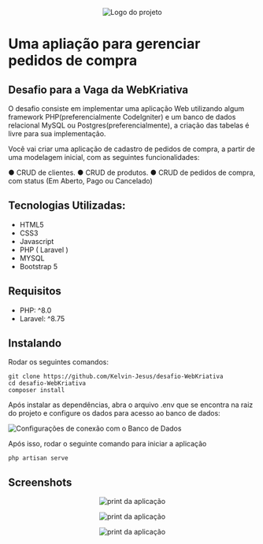 <p align="center">
<img src="https://i.ibb.co/Kq7GBxN/image.png" alt="Logo do projeto" border="0">
</p>

<p align="center">
    <h1>Uma apliação para gerenciar pedidos de compra</h1>
</p>

## Desafio para a Vaga da WebKriativa

<p>O desafio consiste em implementar uma aplicação Web utilizando algum framework
PHP(preferencialmente CodeIgniter) e um banco de dados relacional MySQL ou
Postgres(preferencialmente), a criação das tabelas é livre para sua implementação.
</p>
<p>
Você vai criar uma aplicação de cadastro de pedidos de compra, a partir de uma modelagem inicial,
com as seguintes funcionalidades:</p>
● CRUD de clientes.
● CRUD de produtos.
● CRUD de pedidos de compra, com status (Em Aberto, Pago ou Cancelado)

## Tecnologias Utilizadas:
<ul>
    <li>HTML5</li>
    <li>CSS3</li>
    <li>Javascript</li>
    <li>PHP ( Laravel )</li>
    <li>MYSQL</li>
    <li>Bootstrap 5</li>
</ul>

## Requisitos

<ul>
    <li>PHP: ^8.0</li>
    <li>Laravel: ^8.75</li>
</ul>

## Instalando

Rodar os seguintes comandos:
```
git clone https://github.com/Kelvin-Jesus/desafio-WebKriativa
cd desafio-WebKriativa
composer install
```
<p>Após instalar as dependências, abra o arquivo .env que se encontra na raiz do projeto e configure os dados para acesso ao banco de dados:</p>
<img src="https://i.ibb.co/VxPy3dM/image.png" alt="Configurações de conexão com o Banco de Dados">

Após isso, rodar o seguinte comando para iniciar a aplicação
```
php artisan serve
```

## Screenshots
<p align="center">
    <img src="https://i.ibb.co/Yt3Wrmk/image.png" alt="print da aplicação">
</p>
<p align="center">
    <img src="https://i.ibb.co/8sQWD7f/image.png" alt="print da aplicação">
</p>
<p align="center">
    <img src="https://i.ibb.co/C6B3pGc/image.png" alt="print da aplicação">
</p>